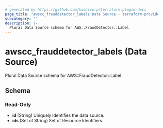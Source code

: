 ```yaml
---
# generated by https://github.com/hashicorp/terraform-plugin-docs
page_title: "awscc_frauddetector_labels Data Source - terraform-provider-awscc"
subcategory: ""
description: |-
  Plural Data Source schema for AWS::FraudDetector::Label
---
```


# awscc_frauddetector_labels (Data Source)

Plural Data Source schema for AWS::FraudDetector::Label



<!-- schema generated by tfplugindocs -->
## Schema

### Read-Only

- **id** (String) Uniquely identifies the data source.
- **ids** (Set of String) Set of Resource Identifiers.


